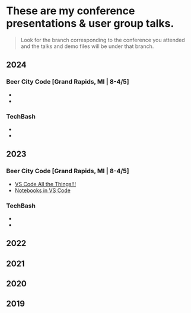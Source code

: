 # These are my conference presentations & user group talks.
> Look for the branch corresponding to the conference you attended and the talks and demo files will be under that branch.

## 2024
### Beer City Code [Grand Rapids, MI | 8-4/5]
- 
- 
### TechBash
- 
- 
## 2023
### Beer City Code [Grand Rapids, MI | 8-4/5]
- [VS Code All the Things!!!](https://github.com/mburleigh/talks/tree/2023/beer-city-code/VS%20Code%20All%20the%20Things)
- [Notebooks in VS Code](https://github.com/mburleigh/talks/tree/2023/beer-city-code/Notebooks%20in%20VS%20Code)
### TechBash
- 
- 
## 2022
## 2021
## 2020
## 2019